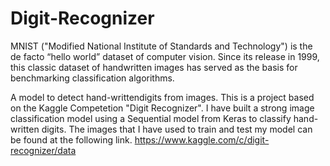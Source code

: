 # Digit-Recognizer
MNIST ("Modified National Institute of Standards and Technology") is the de facto “hello world” dataset of computer vision. Since its release in 1999, this classic dataset of handwritten images has served as the basis for benchmarking classification algorithms.

A model to detect hand-writtendigits from images. This is a project based on the Kaggle Competetion "Digit Recognizer". I have built a strong image classification model using a Sequential model from Keras to classify hand-written digits. The images that I have used to train and test my model can be found at the following link. https://www.kaggle.com/c/digit-recognizer/data
